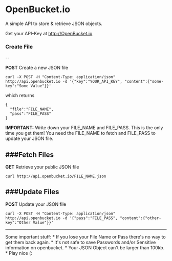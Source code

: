 # OpenBucket.io

A simple API to store & retrieve JSON objects.

Get your API-Key at http://OpenBucket.io

### Create File
--

**POST** Create a new JSON file

```
curl -X POST -H "Content-Type: application/json" http://api.openbucket.io -d '{"key":"YOUR_API_KEY", "content":{"some-key":"Some Value"}}'
```
which returns 

```
{
  "file":"FILE_NAME", 
  "pass":"FILE_PASS"
}
```

**IMPORTANT:** Write down your FILE_NAME and FILE_PASS. This is the only time you get them! You need the FILE_NAME to fetch and FILE_PASS to update your JSON file.

###Fetch Files
--
**GET** Retrieve your public JSON file

```
curl http://api.openbucket.io/FILE_NAME.json
```
###Update Files
--
**POST** Update your JSON file

```
curl -X POST -H "Content-Type: application/json" http://api.openbucket.io -d '{"pass":"FILE_PASS", "content":{"other-key":"Other Value"}}'
```

<hR>
Some important stuff:
* If you lose your File Name or Pass there's no way to get them back again.
* It's not safe to save Passwords and/or Sensitive information on openbucket.
* Your JSON Object can't be larger than 100kb.
* Play nice (:

